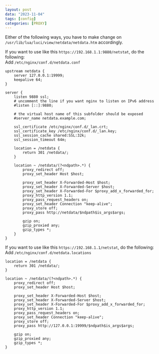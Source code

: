 ```yaml
---
layout: post
data: "2023-11-04"
tags: [config]
categories: [PROXY]
---
```

Either of the following ways, you have to make change on `/usr/lib/lua/luci/view/netdata/netdata.htm` accordingly.

If you want to use like this `https://192.168.1.1:9880/netstat`, do the following:   
Add `/etc/nginx/conf.d/netdata.conf`
```config
upstream netdata {
    server 127.0.0.1:19999;
    keepalive 64;
}

server {
    listen 9880 ssl;
    # uncomment the line if you want nginx to listen on IPv6 address
    #listen [::]:9880;

    # the virtual host name of this subfolder should be exposed
    #server_name netdata.example.com;

    ssl_certificate /etc/nginx/conf.d/_lan.crt;
    ssl_certificate_key /etc/nginx/conf.d/_lan.key;
    ssl_session_cache shared:SSL:32k;
    ssl_session_timeout 64m;

    location = /netdata {
        return 301 /netdata/;
    }

    location ~ /netdata/(?<ndpath>.*) {
        proxy_redirect off;
        proxy_set_header Host $host;

        proxy_set_header X-Forwarded-Host $host;
        proxy_set_header X-Forwarded-Server $host;
        proxy_set_header X-Forwarded-For $proxy_add_x_forwarded_for;
        proxy_http_version 1.1;
        proxy_pass_request_headers on;
        proxy_set_header Connection "keep-alive";
        proxy_store off;
        proxy_pass http://netdata/$ndpath$is_args$args;

        gzip on;
        gzip_proxied any;
        gzip_types *;
    }
}
```
If you want to use like this `https://192.168.1.1/netstat`, do the following:
Add `/etc/nginx/conf.d/netdata.locations`
```config
location = /netdata {
    return 301 /netdata/;
}

location ~ /netdata/(?<ndpath>.*) {
    proxy_redirect off;
    proxy_set_header Host $host;

    proxy_set_header X-Forwarded-Host $host;
    proxy_set_header X-Forwarded-Server $host;
    proxy_set_header X-Forwarded-For $proxy_add_x_forwarded_for;
    proxy_http_version 1.1;
    proxy_pass_request_headers on;
    proxy_set_header Connection "keep-alive";
    proxy_store off;
    proxy_pass http://127.0.0.1:19999/$ndpath$is_args$args;

    gzip on;
    gzip_proxied any;
    gzip_types *;
}
```